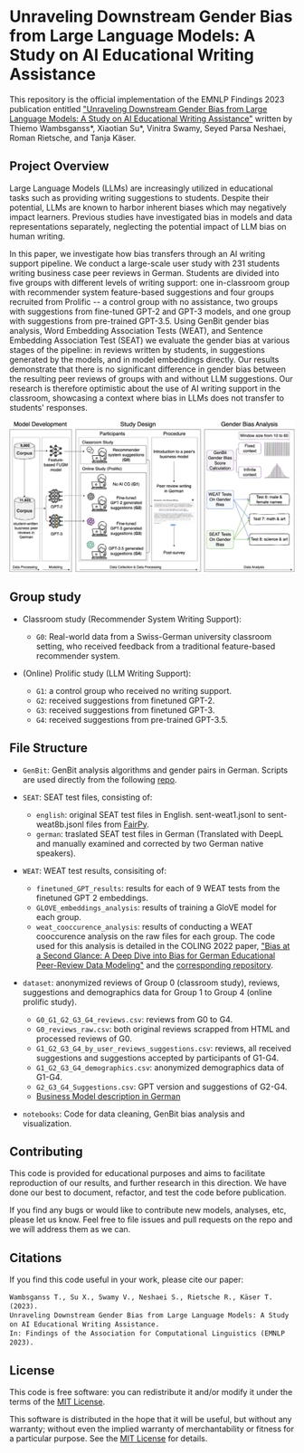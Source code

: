 # Unraveling Downstream Gender Bias from Large Language Models: A Study on AI Educational Writing Assistance
This repository is the official implementation of the EMNLP Findings 2023 publication entitled ["Unraveling Downstream Gender Bias from Large Language Models: A Study on AI Educational Writing Assistance"](https://openreview.net/forum?id=Mte6BK69zv) written by Thiemo Wambsganss*, Xiaotian Su*, Vinitra Swamy, Seyed Parsa Neshaei, Roman Rietsche, and Tanja Käser.

## Project Overview

Large Language Models (LLMs) are increasingly utilized in educational tasks such as providing writing suggestions to students. Despite their potential, LLMs are known to harbor inherent biases which may negatively impact learners. Previous studies have investigated bias in models and data representations separately, neglecting the potential impact of LLM bias on human writing.

In this paper, we investigate how bias transfers through an AI writing support pipeline. We conduct a large-scale user study with 231 students writing business case peer reviews in German. Students are divided into five groups with different levels of writing support: one in-classroom group with recommender system feature-based suggestions and four groups recruited from Prolific -- a control group with no assistance, two groups with suggestions from fine-tuned GPT-2 and GPT-3 models, and one group with suggestions from pre-trained GPT-3.5. Using GenBit gender bias analysis,  Word Embedding Association Tests (WEAT), and Sentence Embedding Association Test (SEAT) we evaluate the gender bias at various stages of the pipeline: in reviews written by students, in suggestions generated by the models, and in model embeddings directly. Our results demonstrate that there is no significant difference in gender bias between the resulting peer reviews of groups with and without LLM suggestions. Our research is therefore optimistic about the use of AI writing support in the classroom, showcasing a context where bias in LLMs does not transfer to students' responses.

![Pipeline](pipeline.png)

## Group study

- Classroom study (Recommender System Writing Support):
  - `G0`: Real-world data from a Swiss-German university classroom setting, who received feedback from a traditional feature-based recommender system.
  
- (Online) Prolific study (LLM Writing Support):
  - `G1`: a control group who received no writing support.
  - `G2`: received suggestions from finetuned GPT-2.
  - `G3`: received suggestions from finetuned GPT-3.
  - `G4`: received suggestions from pre-trained GPT-3.5.

## File Structure

- `GenBit`: GenBit analysis algorithms and gender pairs in German. Scripts are used directly from the following [repo](https://github.com/BordiaS/language-model-bias).

- `SEAT`: SEAT test files, consisting of:
  - `english`: original SEAT test files in English.
  sent-weat1.jsonl to sent-weat8b.jsonl files from [FairPy](https://github.com/HrishikeshVish/Fairpy/tree/main/BiasDetection/data/weatStereotypes/gender). 
  - `german`: traslated SEAT test files in German (Translated with DeepL and manually examined and corrected by two German native speakers).

- `WEAT`: WEAT test results, consisiting of:
  - `finetuned_GPT_results`: results for each of 9 WEAT tests from the finetuned GPT 2 embeddings.
  - `GLOVE_embeddings_analysis`: results of training a GloVE model for each group.
  - `weat_cooccurence_analysis`: results of conducting a WEAT cooccurence analysis on the raw files for each group.
  The code used for this analysis is detailed in the COLING 2022 paper, ["Bias at a Second Glance: A Deep Dive into Bias for German Educational Peer-Review Data Modeling"](https://arxiv.org/pdf/2209.10335.pdf) and the [corresponding repository](https://github.com/epfl-ml4ed/bias-at-a-second-glance). 


- `dataset`: anonymized reviews of Group 0 (classroom study), reviews, suggestions and demographics data for Group 1 to Group 4 (online prolific study).

  - `G0_G1_G2_G3_G4_reviews.csv`: reviews from G0 to G4.
  - `G0_reviews_raw.csv`: both original reviews scrapped from HTML and processed reviews of G0.
  - `G1_G2_G3_G4_by_user_reviews_suggestions.csv`: reviews, all received suggestions and suggestions accepted by participants of G1-G4.
  - `G1_G2_G3_G4_demographics.csv`: anonymized demographics data of G1-G4.
  - `G2_G3_G4_Suggestions.csv`: GPT version and suggestions of G2-G4.
  - [Business Model description in German](https://www.youtube.com/watch?v=S_kLT2sXp_M)
    
- `notebooks`: Code for data cleaning, GenBit bias analysis and visualization.

## Contributing 

This code is provided for educational purposes and aims to facilitate reproduction of our results, and further research 
in this direction. We have done our best to document, refactor, and test the code before publication.

If you find any bugs or would like to contribute new models, analyses, etc, please let us know. Feel free to file issues and pull requests on the repo and we will address them as we can.

## Citations
If you find this code useful in your work, please cite our paper:

```
Wambsganss T., Su X., Swamy V., Neshaei S., Rietsche R., Käser T. (2023). 
Unraveling Downstream Gender Bias from Large Language Models: A Study on AI Educational Writing Assistance.
In: Findings of the Association for Computational Linguistics (EMNLP 2023). 
```

## License
This code is free software: you can redistribute it and/or modify it under the terms of the [MIT License](LICENSE).

This software is distributed in the hope that it will be useful, but without any warranty; without even the implied warranty of merchantability or fitness for a particular purpose. See the [MIT License](LICENSE) for details.
